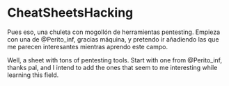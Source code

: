 # CheatSheetsHacking

Pues eso, una chuleta con mogollón de herramientas pentesting. Empieza con una de @Perito_inf, gracias máquina, y pretendo ir añadiendo las que me parecen
interesantes mientras aprendo este campo.

Well, a sheet with tons of pentesting tools. Start with one from @Perito_inf, thanks pal, and I intend to add the ones that seem to me
interesting while learning this field.
